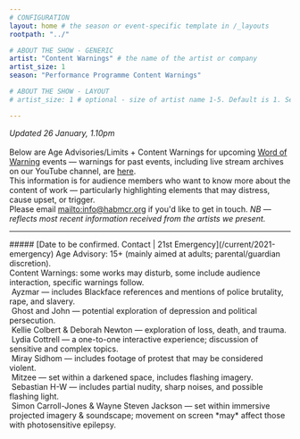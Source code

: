```yaml
---
# CONFIGURATION
layout: home # the season or event-specific template in /_layouts
rootpath: "../"

# ABOUT THE SHOW - GENERIC
artist: "Content Warnings" # the name of the artist or company
artist_size: 1
season: "Performance Programme Content Warnings"

# ABOUT THE SHOW - LAYOUT
# artist_size: 1 # optional - size of artist name 1-5. Default is 1. Set longer names to lower values

---
```

*Updated 26 January, 1.10pm*<br><br>Below are Age Advisories/Limits + Content Warnings for upcoming [Word of Warning](/) events — warnings for past events, including live stream archives on our YouTube channel, are [here](/archive/warnings).<br>This information is for audience members who want to know more about the content of work — particularly highlighting elements that may distress, cause upset, or trigger.<br>Please email <mailto:info@habmcr.org> if you'd like to get in touch. *NB — reflects most recent information received from the artists we present.*         
<hr>         
##### [Date to be confirmed. Contact | 21st Emergency](/current/2021-emergency)        
Age Advisory: 15+ (mainly aimed at adults; parental/guardian discretion).<br>Content Warnings: some works may disturb, some include audience interaction, specific warnings follow.<br>&nbsp;Ayzmar — includes Blackface references and mentions of police brutality, rape, and slavery.<br>&nbsp;Ghost and John — potential exploration of depression and political persecution.<br>&nbsp;Kellie Colbert & Deborah Newton — exploration of loss, death, and trauma.<br>&nbsp;Lydia Cottrell — a one-to-one interactive experience; discussion of sensitive and complex topics.<br>&nbsp;Miray Sidhom — includes footage of protest that may be considered violent.<br>&nbsp;Mitzee — set within a darkened space, includes flashing imagery.<br>&nbsp;Sebastian H-W — includes partial nudity, sharp noises, and possible flashing light.<br>&nbsp;Simon Carroll-Jones & Wayne Steven Jackson — set within immersive projected imagery & soundscape; movement on screen *may* affect those with photosensitive epilepsy.
